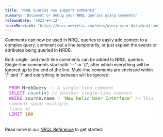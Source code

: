 ```yaml
---
title: 'NRQL queries now support comments'
summary: 'Document or debug your NRQL queries using comments'
releaseDate: '2023-04-12'
learnMoreLink: 'https://docs.newrelic.com/docs/query-your-data/nrql-new-relic-query-language/get-started/nrql-syntax-clauses-functions/#comments'
---
```


Comments can now be used in NRQL queries to easily add context to a complex query, comment out a line temporarily, or just explain the events or attributes being queried in NRDB.

Both single- and multi-line comments can be added to NRQL queries. Single-line comments start with '--' or '//', after which everything will be ignored up to the end of the line. Multi-line comments are enclosed within '/*' and '*/' and everything in between will be ignored:

![NRQL with comments](./images/nrql_comments.png "NRQL with comments")

Read more in our [NRQL Reference](https://docs.newrelic.com/docs/query-your-data/nrql-new-relic-query-language/get-started/nrql-syntax-clauses-functions/#comments) to get started.
